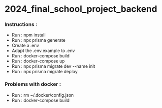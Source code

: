 # 2024_final_school_project_backend### Instructions :- Run : npm install- Run : npx prisma generate- Create a .env- Adapt the .env.example to .env- Run : docker-compose build- Run : docker-compose up- Run : npx prisma migrate dev --name init- Run : npx prisma migrate deploy### Problems with docker :- Run : rm  ~/.docker/config.json- Run : docker-compose build